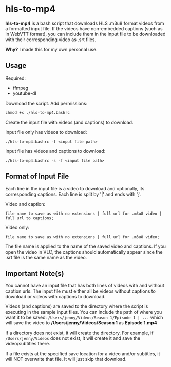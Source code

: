 # hls-to-mp4

**hls-to-mp4** is a bash script that downloads HLS .m3u8 format videos from a formatted input file. If the videos have non-embedded captions (such as in WebVTT format), you can include them in the input file to be downloaded with their corresponding video as .srt files.

**Why?** I made this for my own personal use.

## Usage
Required:
- ffmpeg
- youtube-dl

Download the script. Add permissions:

`chmod +x ./hls-to-mp4.bashrc`

Create the input file with videos (and captions) to download. 

Input file only has videos to download:

`./hls-to-mp4.bashrc -f <input file path>`

Input file has videos and captions to download:

`./hls-to-mp4.bashrc -s -f <input file path>`

## Format of Input File

Each line in the input file is a video to download and optionally, its corresponding captions. Each line is split by '|' and ends with ';'. 

Video and caption:

`file name to save as with no extensions | full url for .m3u8 video | full url to captions;`

Video only:

`file name to save as with no extensions | full url for .m3u8 video;`

The file name is applied to the name of the saved video and captions. If you open the video in VLC, the captions should automatically appear since the .srt file is the same name as the video.

## Important Note(s)

You cannot have an input file that has both lines of videos with and without caption urls. The input file must either all be videos without captions to download or videos with captions to download.

Videos (and captions) are saved to the directory where the script is executing in the sample input files. You can include the path of where you want it to be saved:
`/Users/jenny/Videos/Season 1/Episode 1 | ...` which will save the video to **/Users/jenny/Videos/Season 1** as **Episode 1.mp4**

If a directory does not exist, it will create the directory. For example, if `/Users/jenny/Videos` does not exist, it will create it and save the video/subtitles there.

If a file exists at the specified save location for a video and/or subtitles, it will NOT overwrite that file. It will just skip that download.
